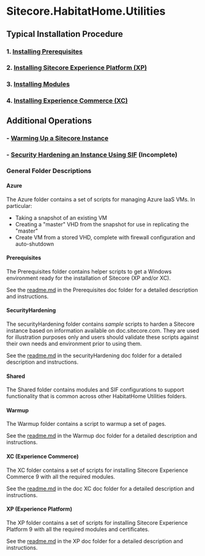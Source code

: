 # Sitecore.HabitatHome.Utilities

## Typical Installation Procedure

### 1. [Installing Prerequisites](prerequisites\readme.md)

### 2. [Installing Sitecore Experience Platform (XP)](xp\readme.md)

### 3. [Installing Modules](xp\installing-modules.md)

### 4. [Installing Experience Commerce (XC)](xc\readme.md)

## Additional Operations

### - [Warming Up a Sitecore Instance](warmup\readme.md)

### - [Security Hardening an Instance Using SIF](securityHardening\readme.md) (Incomplete)

### General Folder Descriptions

#### Azure

The Azure folder contains a set of scripts for managing Azure IaaS VMs. In particular:

- Taking a snapshot of an existing VM
- Creating a "master" VHD from the snapshot for use in replicating the "master"
- Create VM from a stored VHD, complete with firewall configuration and auto-shutdown

#### Prerequisites

The Prerequisites folder contains helper scripts to get a Windows environment ready for the installation of Sitecore (XP and/or XC).

See the [readme.md](docs/prerequisites/readme.md) in the Prerequisites doc folder for a detailed description and instructions.

#### SecurityHardening

The securityHardening folder contains _sample_ scripts to harden a Sitecore instance based on information available on doc.sitecore.com. They are used for illustration purposes only and users should validate these scripts against their own needs and environment prior to using them.

See the [readme.md](docs/securityHardening/readme.md) in the securityHardening doc folder for a detailed description and instructions.

#### Shared

The Shared folder contains modules and SIF configurations to support functionality that is common across other HabitatHome Utilities folders.

#### Warmup

The Warmup folder contains a script to warmup a set of pages.

See the [readme.md](docs/warmup/readme.md) in the Warmup doc folder for a detailed description and instructions.

#### XC (Experience Commerce)

The XC folder contains a set of scripts for installing Sitecore Experience Commerce 9 with all the required modules.

See the [readme.md](docs/XC/readme.md) in the doc XC doc folder for a detailed description and instructions.

#### XP (Experience Platform)

The XP folder contains a set of scripts for installing Sitecore Experience Platform 9 with all the required modules and certificates.

See the [readme.md](docs/XP/readme.md) in the XP doc folder for a detailed description and instructions.

